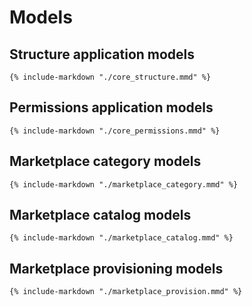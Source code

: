 # Models

## Structure application models

```mermaid
{% include-markdown "./core_structure.mmd" %}
```

## Permissions application models

```mermaid
{% include-markdown "./core_permissions.mmd" %}
```

## Marketplace category models

```mermaid
{% include-markdown "./marketplace_category.mmd" %}
```

## Marketplace catalog models

```mermaid
{% include-markdown "./marketplace_catalog.mmd" %}
```

## Marketplace provisioning models

```mermaid
{% include-markdown "./marketplace_provision.mmd" %}
```
